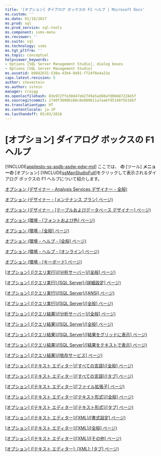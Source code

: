 ```yaml
---
title: '[オプション] ダイアログ ボックスの F1 ヘルプ | Microsoft Docs'
ms.custom: ''
ms.date: 01/19/2017
ms.prod: sql
ms.prod_service: sql-tools
ms.component: ssms-menu
ms.reviewer: ''
ms.suite: sql
ms.technology: ssms
ms.tgt_pltfrm: ''
ms.topic: conceptual
helpviewer_keywords:
- Options [SQL Server Management Studio], dialog boxes
- Options [SQL Server Management Studio]
ms.assetid: b98d2631-530a-43b4-8491-f724f8e4a23a
caps.latest.revision: 5
author: stevestein
ms.author: sstein
manager: craigg
ms.openlocfilehash: 83e972ffe30d47eb2749a5ad88afd0b68722845f
ms.sourcegitcommit: 1740f3090b168c0e809611a7aa6fd514075616bf
ms.translationtype: HT
ms.contentlocale: ja-JP
ms.lasthandoff: 05/03/2018
---
```

# <a name="options-dialog-boxes-f1-help"></a>[オプション] ダイアログ ボックスの F1 ヘルプ
[!INCLUDE[appliesto-ss-asdb-asdw-pdw-md](../../includes/appliesto-ss-asdb-asdw-pdw-md.md)]
ここでは、 **の** [ツール] **メニューの** [オプション] [!INCLUDE[ssManStudioFull](../../includes/ssmanstudiofull_md.md)]をクリックして表示されるダイアログ ボックスの F1 ヘルプについて紹介します。  
  
[オプション (デザイナー - Analysis Services デザイナー - 全般)](../../ssms/menu-help/options-designers-analysis-services-designers-general.md)  
  
[オプション (デザイナー - [メンテナンス プラン] ページ)](../../ssms/menu-help/options-designers-maintenance-plans-page.md)  
  
[オプション (デザイナー - [テーブルおよびデータベース デザイナー] ページ)](../../ssms/menu-help/options-designers-table-and-database-designers-page.md)  
  
[オプション (環境 - [フォントおよび色] ページ)](../../ssms/menu-help/options-environment-fonts-and-colors-page.md)  
  
[オプション (環境 - [全般] ページ)](../../ssms/menu-help/options-environment-general-page.md)  
  
[オプション (環境 - ヘルプ - [全般] ページ)](../../ssms/menu-help/options-environment-help-general-page.md)  
  
[オプション (環境 - ヘルプ - [オンライン] ページ)](../../ssms/menu-help/options-environment-help-online-page.md)  
  
[オプション (環境 - [キーボード] ページ)](../../ssms/menu-help/options-environment-keyboard-page.md)  
  
[[オプション] ([クエリ実行]/[分析サーバー]/[全般] ページ)](http://msdn.microsoft.com/en-us/456867d0-724c-449c-abf9-013a694d7924)  
  
[[オプション] ([クエリ実行]:[SQL Server]:[詳細設定] ページ)](http://msdn.microsoft.com/en-us/3ec788c7-22c3-4216-9ad0-81a168d17074)  
  
[[オプション] ([クエリ実行]/[SQL Server]/[ANSI] ページ)](http://msdn.microsoft.com/en-us/0f4c6887-0562-417e-806c-b5cffb1e7c5c)  
  
[[オプション] ([クエリ実行]/[SQL Server]/[全般] ページ)](http://msdn.microsoft.com/en-us/3f8d59bc-3f97-4e5d-8b86-5ac670d20780)  
  
[[オプション] ([クエリ結果]/[分析サーバー]/[全般] ページ)](http://msdn.microsoft.com/en-us/ab4bd4f9-0daa-49f1-98d3-88bbe60b52c9)  
  
[[オプション] ([クエリ結果]/[SQL Server]/[全般] ページ)](http://msdn.microsoft.com/en-us/d3b31e81-c0b6-4615-8fb3-997edb2acb7a)  
  
[[オプション] ([クエリ結果]/[SQL Server]/[結果をグリッドに表示] ページ)](http://msdn.microsoft.com/en-us/f88a0f5c-e800-473b-ae23-c3943de5ed63)  
  
[[オプション] ([クエリ結果]/[SQL Server]/[結果をテキストで表示] ページ)](http://msdn.microsoft.com/en-us/2ccbdf17-e14f-42f1-a836-ca999a3432c9)  
  
[[オプション] ([クエリ結果]/[依存サービス] ページ)](http://msdn.microsoft.com/en-us/dd7f6c31-7d7f-4972-854a-1419a2826dca)  
  
[[オプション] ([テキスト エディター]/[すべての言語]/[全般] ページ)](http://msdn.microsoft.com/en-us/bf18907c-94e2-4c09-9b2b-0925ac04c627)  
  
[[オプション] ([テキスト エディター]/[すべての言語]/[タブ] ページ)](http://msdn.microsoft.com/en-us/bd715d6b-f873-41d4-aa10-57b7098b61cc)  
  
[[オプション] ([テキスト エディター]/[ファイル拡張子] ページ)](http://msdn.microsoft.com/en-us/6637bf3f-03c8-4552-ae63-d4896307cf4c)  
  
[[オプション] ([テキスト エディター]/[テキスト形式]/[全般] ページ)](http://msdn.microsoft.com/en-us/53bfa594-ba36-4c9c-8dd5-4c2dcce7d2dc)  
  
[[オプション] ([テキスト エディター]/[テキスト形式]/[タブ] ページ)](http://msdn.microsoft.com/en-us/07d82d10-bca9-4b37-abbb-58ef9bfb264b)  
  
[[オプション] ([テキスト エディター]/[XML]/[書式設定] ページ)](http://msdn.microsoft.com/en-us/97373178-d288-4127-af37-d9f5fe1b8607)  
  
[[オプション] ([テキスト エディター]/[XML]/[全般] ページ)](http://msdn.microsoft.com/en-us/46a9f913-d0b9-40ff-b382-9bbdec7461a6)  
  
[[オプション] ([テキスト エディター]/[XML]/[その他] ページ)](http://msdn.microsoft.com/en-us/1a9509f0-c663-4b31-b396-7f5dc4371651)  
  
[[オプション] ([テキスト エディター]: [XML]: [タブ] ページ)](http://msdn.microsoft.com/en-us/13bf5f8c-aba3-4c05-b8bb-eb475797c9bd)  
  
